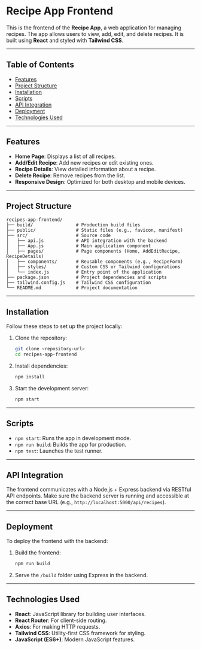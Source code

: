 # Recipe App Frontend

This is the frontend of the **Recipe App**, a web application for managing recipes. The app allows users to view, add, edit, and delete recipes. It is built using **React** and styled with **Tailwind CSS**.

---

## Table of Contents

- [Features](#features)
- [Project Structure](#project-structure)
- [Installation](#installation)
- [Scripts](#scripts)
- [API Integration](#api-integration)
- [Deployment](#deployment)
- [Technologies Used](#technologies-used)

---

## Features

- **Home Page**: Displays a list of all recipes.
- **Add/Edit Recipe**: Add new recipes or edit existing ones.
- **Recipe Details**: View detailed information about a recipe.
- **Delete Recipe**: Remove recipes from the list.
- **Responsive Design**: Optimized for both desktop and mobile devices.

---

## Project Structure

```
recipes-app-frontend/
├── build/                # Production build files
├── public/               # Static files (e.g., favicon, manifest)
├── src/                  # Source code
│   ├── api.js            # API integration with the backend
│   ├── App.js            # Main application component
│   ├── pages/            # Page components (Home, AddEditRecipe, RecipeDetails)
│   ├── components/       # Reusable components (e.g., RecipeForm)
│   ├── styles/           # Custom CSS or Tailwind configurations
│   └── index.js          # Entry point of the application
├── package.json          # Project dependencies and scripts
├── tailwind.config.js    # Tailwind CSS configuration
└── README.md             # Project documentation
```

---

## Installation

Follow these steps to set up the project locally:

1. Clone the repository:
   ```bash
   git clone <repository-url>
   cd recipes-app-frontend
   ```

2. Install dependencies:
   ```bash
   npm install
   ```

3. Start the development server:
   ```bash
   npm start
   ```

---

## Scripts

- `npm start`: Runs the app in development mode.
- `npm run build`: Builds the app for production.
- `npm test`: Launches the test runner.

---

## API Integration

The frontend communicates with a Node.js + Express backend via RESTful API endpoints.
Make sure the backend server is running and accessible at the correct base URL (e.g., `http://localhost:5000/api/recipes`).

---

## Deployment

To deploy the frontend with the backend:

1. Build the frontend:
   ```bash
   npm run build
   ```
2. Serve the `/build` folder using Express in the backend.

---

## Technologies Used

- **React**: JavaScript library for building user interfaces.
- **React Router**: For client-side routing.
- **Axios**: For making HTTP requests.
- **Tailwind CSS**: Utility-first CSS framework for styling.
- **JavaScript (ES6+)**: Modern JavaScript features.

